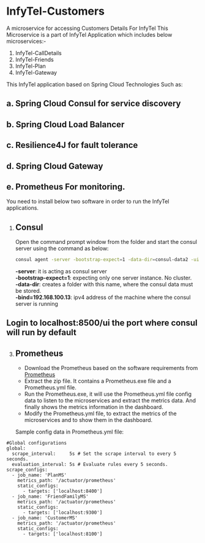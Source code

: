 # InfyTel-Customers
A microservice for accessing Customers Details For InfyTel
This Microservice is a part of InfyTel Application which includes below microservices:-
1. InfyTel-CallDetails
2. InfyTel-Friends
3. InfyTel-Plan
4. InfyTel-Gateway

This InfyTel application based on Spring Cloud Technologies Such as:

a. Spring Cloud Consul for service discovery
----------------------------------------
b. Spring Cloud Load Balancer
----------------------------------------
c. Resilience4J for fault tolerance
----------------------------------------
d. Spring Cloud Gateway
----------------------------------------
e. Prometheus For monitoring.
----------------------------------------


You need to install below two software in order to run the InfyTel applications.
1. Consul
   --------------
   Open the command prompt window from the folder and start the consul server using the command as below:
    ```sh
   consul agent -server -bootstrap-expect=1 -data-dir=consul-data2 -ui -bind=192.168.100.13
   ```
    <p>
      <b>-server</b>: it is acting as consul server </br>
      <b>-bootstrap-expect=1</b>: expecting only one server instance. No cluster. </br>
      <b>-data-dir</b>: creates a folder with this name, where the consul data must be stored. </br>
      <b>-bind=192.168.100.13</b>:  ipv4 address of the machine where the consul server is running
    </p>
    
Login to localhost:8500/ui the port where consul will run by default
------------------------------------------------------------------------
3. Prometheus
   ------------------
   <ul>
     <li>Download ​​​​​​​the Prometheus based on the software requirements from <a href="https://prometheus.io/download/">Prometheus</a></li>
     <li>Extract the zip file. It contains a Prometheus.exe file and a Prometheus.yml file.</li>
     <li>Run the Prometheus.exe, it will use the Prometheus.yml file config data to listen to the microservices and extract the metrics data. And finally shows the metrics information in the dashboard.</li>
     <li>Modify the Prometheus.yml file, to extract the metrics of the microservices and to show them in the dashboard.</li>
   </ul>
   <p>Sample config data in Prometheus.yml file:</p>
   
```
#Global configurations
global:
  scrape_interval:     5s # Set the scrape interval to every 5 seconds.
  evaluation_interval: 5s # Evaluate rules every 5 seconds.
scrape_configs:
  - job_name: 'PlanMS'
    metrics_path: '/actuator/prometheus'
    static_configs:
      - targets: ['localhost:8400']
  - job_name: 'FriendFamilyMS'
    metrics_path: '/actuator/prometheus'
    static_configs:
      - targets: ['localhost:9300']
  - job_name: 'CustomerMS'
    metrics_path: '/actuator/prometheus'
    static_configs:
      - targets: ['localhost:8100']
```
